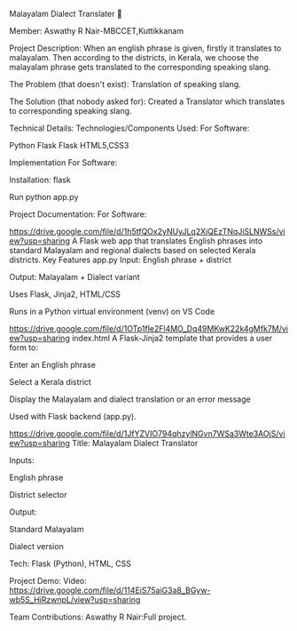 Malayalam Dialect Translater 🎯


Member:
Aswathy R Nair-MBCCET,Kuttikkanam

Project Description:
When an english phrase is given, firstly it translates to malayalam. Then according to the districts, in Kerala, we choose the malayalam 
phrase gets translated to the corresponding speaking slang.

The Problem (that doesn't exist):
Translation of speaking slang.

The Solution (that nobody asked for):
Created a Translator which translates to corresponding speaking slang.

Technical Details:
Technologies/Components Used:
For Software:

Python
Flask
Flask
HTML5,CSS3

Implementation
For Software:

Installation:
flask

Run
python app.py

Project Documentation:
For Software:


https://drive.google.com/file/d/1h5tfQOx2yNUyJLq2XiQEzTNqJiSLNWSs/view?usp=sharing
A Flask web app that translates English phrases into standard Malayalam and regional dialects based on selected Kerala districts.
Key Features
app.py
Input: English phrase + district

Output: Malayalam + Dialect variant

Uses Flask, Jinja2, HTML/CSS

Runs in a Python virtual environment (venv) on VS Code

https://drive.google.com/file/d/1OTp1fle2Fl4MO_Dq49MKwK22k4gMfk7M/view?usp=sharing
index.html 
A Flask-Jinja2 template that provides a user form to:

Enter an English phrase

Select a Kerala district

Display the Malayalam and dialect translation or an error message

Used with Flask backend (app.py).

https://drive.google.com/file/d/1JfYZVIO794qhzylNGvn7WSa3Wte3AOjS/view?usp=sharing
Title: Malayalam Dialect Translator

Inputs:

English phrase

District selector

Output:

Standard Malayalam

Dialect version

Tech: Flask (Python), HTML, CSS




Project Demo:
Video:
https://drive.google.com/file/d/114EiS75aiG3a8_BGyw-wb5S_HiRzwnpL/view?usp=sharing


Team Contributions:
Aswathy R Nair:Full project.
